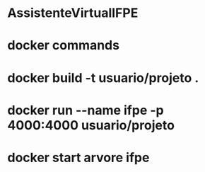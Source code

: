 # AssistenteVirtualIFPE

# docker commands 

# docker build -t usuario/projeto . 

# docker run --name ifpe -p 4000:4000 usuario/projeto

# docker start arvore ifpe